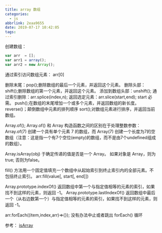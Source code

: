 ```yaml
---
title: array 数组
categories:
  - js
abbrlink: 2eaa9655
date: 2019-07-17 10:42:05
tags:
---
```


创建数组：
```javaScript
var arr  = [];
var arr1 = array();
var arr2 = new Array();
```

通过索引访问数组元素： arr[0]

删除末尾：pop();删除数组的最后一个元素，并返回这个元素。
删除头部：shift();删除数组的第一个元素，并返回这个元素。
添加到数组头部：unshift();
通过索引删除：arr.splice(index,n); 
返回选定元素：arr.slice(start,end); start 必需。
push();在数组的末尾增加一个或多个元素，并返回数组的新长度。
reverse()；颠倒数组中元素的排列顺序
sort();对数组元素进行排序，并返回当前数组。

Array.of(); 
Array.of() 和 Array 构造函数之间的区别在于处理整数参数：Array.of(7) 创建一个具有单个元素 7 的数组，而 Array(7) 创建一个长度为7的空数组（注意：这是指一个有7个空位(empty)的数组，而不是由7个undefined组成的数组）。

Array.isArray(obj)  于确定传递的值是否是一个 Array。
如果对象是 Array，则为true; 否则为false。

fill() 方法用一个固定值填充一个数组中从起始索引到终止索引内的全部元素。不包括终止索引。
arr.fill(value[, start[, end]])

Array.prototype.indexOf()
返回数组中第一个与指定值相等的元素的索引，如果找不到这样的元素，则返回 -1。
Array.prototype.lastIndexOf()
返回数组中最后一个（从右边数第一个）与指定值相等的元素的索引，如果找不到这样的元素，则返回 -1。


arr.forEach((item,index,arr)=>{}); 没有办法中止或者跳出 forEach() 循环


参考：
[isArray](https://developer.mozilla.org/zh-CN/docs/Web/JavaScript/Reference/Global_Objects/Array)
